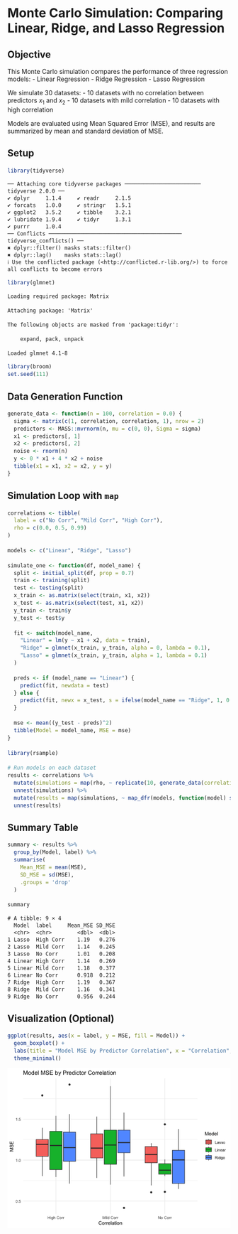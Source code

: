 # Monte Carlo Simulation: Comparing Linear, Ridge, and Lasso Regression


## Objective

This Monte Carlo simulation compares the performance of three regression
models: - Linear Regression - Ridge Regression - Lasso Regression

We simulate 30 datasets: - 10 datasets with no correlation between
predictors *x*<sub>1</sub> and *x*<sub>2</sub> - 10 datasets with mild
correlation - 10 datasets with high correlation

Models are evaluated using Mean Squared Error (MSE), and results are
summarized by mean and standard deviation of MSE.

## Setup

``` r
library(tidyverse)
```

    ── Attaching core tidyverse packages ──────────────────────── tidyverse 2.0.0 ──
    ✔ dplyr     1.1.4     ✔ readr     2.1.5
    ✔ forcats   1.0.0     ✔ stringr   1.5.1
    ✔ ggplot2   3.5.2     ✔ tibble    3.2.1
    ✔ lubridate 1.9.4     ✔ tidyr     1.3.1
    ✔ purrr     1.0.4     
    ── Conflicts ────────────────────────────────────────── tidyverse_conflicts() ──
    ✖ dplyr::filter() masks stats::filter()
    ✖ dplyr::lag()    masks stats::lag()
    ℹ Use the conflicted package (<http://conflicted.r-lib.org/>) to force all conflicts to become errors

``` r
library(glmnet)
```

    Loading required package: Matrix

    Attaching package: 'Matrix'

    The following objects are masked from 'package:tidyr':

        expand, pack, unpack

    Loaded glmnet 4.1-8

``` r
library(broom)
set.seed(111)
```

## Data Generation Function

``` r
generate_data <- function(n = 100, correlation = 0.0) {
  sigma <- matrix(c(1, correlation, correlation, 1), nrow = 2)
  predictors <- MASS::mvrnorm(n, mu = c(0, 0), Sigma = sigma)
  x1 <- predictors[, 1]
  x2 <- predictors[, 2]
  noise <- rnorm(n)
  y <- 0 * x1 + 4 * x2 + noise
  tibble(x1 = x1, x2 = x2, y = y)
}
```

## Simulation Loop with `map`

``` r
correlations <- tibble(
  label = c("No Corr", "Mild Corr", "High Corr"),
  rho = c(0.0, 0.5, 0.99)
)

models <- c("Linear", "Ridge", "Lasso")

simulate_one <- function(df, model_name) {
  split <- initial_split(df, prop = 0.7)
  train <- training(split)
  test <- testing(split)
  x_train <- as.matrix(select(train, x1, x2))
  x_test <- as.matrix(select(test, x1, x2))
  y_train <- train$y
  y_test <- test$y

  fit <- switch(model_name,
    "Linear" = lm(y ~ x1 + x2, data = train),
    "Ridge" = glmnet(x_train, y_train, alpha = 0, lambda = 0.1),
    "Lasso" = glmnet(x_train, y_train, alpha = 1, lambda = 0.1)
  )

  preds <- if (model_name == "Linear") {
    predict(fit, newdata = test)
  } else {
    predict(fit, newx = x_test, s = ifelse(model_name == "Ridge", 1, 0.1))
  }

  mse <- mean((y_test - preds)^2)
  tibble(Model = model_name, MSE = mse)
}

library(rsample)

# Run models on each dataset
results <- correlations %>%
  mutate(simulations = map(rho, ~ replicate(10, generate_data(correlation = .x), simplify = FALSE))) %>%
  unnest(simulations) %>%
  mutate(results = map(simulations, ~ map_dfr(models, function(model) simulate_one(., model)))) %>%
  unnest(results)
```

## Summary Table

``` r
summary <- results %>%
  group_by(Model, label) %>%
  summarise(
    Mean_MSE = mean(MSE),
    SD_MSE = sd(MSE),
    .groups = 'drop'
  )

summary
```

    # A tibble: 9 × 4
      Model  label     Mean_MSE SD_MSE
      <chr>  <chr>        <dbl>  <dbl>
    1 Lasso  High Corr    1.19   0.276
    2 Lasso  Mild Corr    1.14   0.245
    3 Lasso  No Corr      1.01   0.208
    4 Linear High Corr    1.14   0.269
    5 Linear Mild Corr    1.18   0.377
    6 Linear No Corr      0.918  0.212
    7 Ridge  High Corr    1.19   0.367
    8 Ridge  Mild Corr    1.16   0.341
    9 Ridge  No Corr      0.956  0.244

## Visualization (Optional)

``` r
ggplot(results, aes(x = label, y = MSE, fill = Model)) +
  geom_boxplot() +
  labs(title = "Model MSE by Predictor Correlation", x = "Correlation", y = "MSE") +
  theme_minimal()
```

![](MCsimR.markdown_strict_files/figure-markdown_strict/unnamed-chunk-5-1.png)
